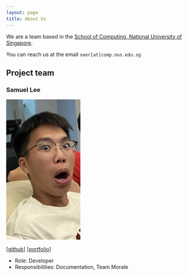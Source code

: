 ```yaml
---
layout: page
title: About Us
---
```


We are a team based in the [School of Computing, National University of Singapore](https://www.comp.nus.edu.sg).

You can reach us at the email `seer[at]comp.nus.edu.sg`

## Project team

### Samuel Lee

<img src="images/sam-theman88.png" width="200px">

[[github](https://github.com/sam-theman88)]
[[portfolio](team/johndoe.md)]

* Role: Developer
* Responsibilities: Documentation, Team Morale
